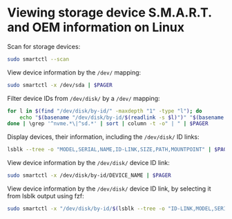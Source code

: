 # Viewing storage device S.M.A.R.T. and OEM information on Linux

Scan for storage devices:

```sh
sudo smartctl --scan
```

View device information by the `/dev/` mapping:

```sh
sudo smartctl -x /dev/sda | $PAGER
```

Filter device IDs from `/dev/disk/` by a `/dev/` mapping:

```sh
for l in $(find "/dev/disk/by-id/" -maxdepth "1" -type "l"); do
    echo "$(basename "/dev/disk/by-id/$(readlink -s $l)")" "$(basename $l)"
done | \grep '^nvme.*\|^sd.*' | sort | column -t -o" | " | $PAGER
```

Display devices, their information, including the `/dev/disk/` ID links:

```sh
lsblk --tree -o "MODEL,SERIAL,NAME,ID-LINK,SIZE,PATH,MOUNTPOINT" | $PAGER --header=1,0,0
```

View device information by the `/dev/disk/` device ID link:

```sh
sudo smartctl -x /dev/disk/by-id/DEVICE_NAME | $PAGER
```

View device information by the `/dev/disk/` device ID link, by selecting it from lsblk output using fzf:

```sh
sudo smartctl -x "/dev/disk/by-id/$(lsblk --tree -o "ID-LINK,MODEL,SERIAL,NAME,SIZE,PATH,MOUNTPOINT" | fzf --preview="" | cut -d" " -f1)" | $PAGER
```
